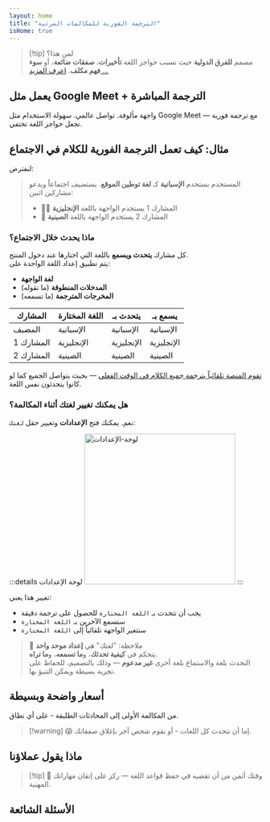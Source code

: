 ```yaml
---
layout: home
title: "الترجمة الفورية للمكالمات المرئية"
isHome: true
---
```


<HeroSection title="تواصل بـ **أي** لغة" :typingSpeed="10" text="ترجمة فورية للكلام في **المكالمات المرئية** — تواصل سريع، واضح، بلا حدود.">
<NavButton buttonLabel="كيف يعمل" buttonClass="brand" to="/#HowItWorks" />
<NavButton buttonLabel="المساعد" buttonClass="alt" to="/chat" />
</HeroSection>

<span id="1"></span>
<FeatureBlock
    :card="{
      title: 'الترجمة ≠ الفهم. إليك ما هو قادم.',
      details: 'مهما كانت لغتك، سيتم سماع صوتك - وفهمه - كما لو كنتم تتحدثون نفس اللغة.',
      items: [
        '✧ بشكل طبيعي، [في الوقت الفعلي](./product/overview/how-it-works)، وبدون ترجمات نصية أو تأخير.',
        '✧ ترجمة مدعومة بالذكاء الاصطناعي تلتقط النبرة والقصد والمصطلحات المتخصصة.',
      ],
      link: './product/overview/what-is-intermind',
      src: {
        light: '/media-kit/animals-cartoon-3-2.png',
        dark: '/1d.png',
      },
      inversion: false,
    }"
  />

<span id="2"></span>
<FeatureBlock
    :card="{
      title: 'العقل داخل اجتماعاتك',
      details: 'يحول InterMind كل مكالمة متعددة اللغات إلى معرفة واضحة وقابلة للبحث.',
      items: [
        '✧ **اسأل أي شيء** — يجد الذكاء الاصطناعي الإجابات **عبر جميع اجتماعاتك**.',
        '✧ يستخرج تلقائياً المهام والمسؤولين والمواعيد النهائية.',
        '✧ يلخص النقاط الرئيسية بأي لغة — فورياً.',
      ],
      link: './product/overview/how-it-works#🧩-deep-memory-deep-understanding',
      src: {
        light: '/2l.png',
        dark: '/2d.png',
      },
      inversion: true,
    }"
  />

<span id="3"></span>
<FeatureBlock
    :card="{
      title: 'مصمم للاجتماعات الاحترافية — وليس مجرد محادثات',
      details: 'InterMind هو [منصة اجتماعات فيديو احترافية](./product/overview/video-meeting-platform)، وليس مجرد إضافة أو ملحق بسيط.',
      items: [
        '✧ دقة 1080p، إلغاء الضوضاء الذكي، جدولة، إدارة، مشاركة الشاشة، تسجيل، ترجمة نصية، دردشة المشاركين وتكامل التقويم — كل شيء مدمج، **جاهز للاستخدام**.',
      ],
      link: './product/overview/video-meeting-platform',
      src: {
        light: '/3l.mp4',
        dark: '/3d.mp4',
      },
      inversion: false,
    }"
  />

<span id="4"></span>
<FeatureBlock
    :card="{
      title: 'الخصوصية حيث تهم',
      details: 'تم تصميم InterMind للمحادثات الحساسة — حيث تكون الخصوصية والتحكم أهم شيء.',
      items: ['✧ [مناطق الخصوصية](./product/overview/privacy-architecture) — الاتحاد الأوروبي، الولايات المتحدة، جنوب شرق آسيا', '✧ **صفر تدريب للبيانات**. لا وصول لأطراف ثالثة.'],
      link: './product/overview/privacy-architecture',
      src: {
        light: '/4l.png',
        dark: '/4d.png',
      },
      inversion: true,
    }"
  />

> [!tip] لمن هذا؟  
> مصمم **للفرق الدولية** حيث تسبب حواجز اللغة **تأخيرات**، **صفقات ضائعة**، أو **سوء فهم مكلف**. [اعرف المزيد ...](./product/overview/markets)

## يعمل مثل Google Meet + الترجمة المباشرة

واجهة مألوفة. تواصل عالمي. سهولة الاستخدام مثل Google Meet — مع ترجمة فورية تجعل حواجز اللغة تختفي.

<span id="HowItWorks"></span>

<FeatureCards
    :features="[
      {
        title: 'سجل مجاناً',
        details: 'اختر لغتك و [أنشئ حساباً](#Pricing).',
        icon: {
          light: '/signUp.png',
          dark: '/signUp.png',
        },
      },
      {
        title: 'ابدأ اجتماعاً',
        details: 'أنشئ اجتماعاً فورياً أو جدول موعداً مسبقاً.',
        icon: {
          light: '/start.png',
          dark: '/start.png',
        },
      },
      {
        title: 'انضم إلى الاجتماع',
        details: 'انقر على الرابط، أدخل اسمك، انضم فوراً.',
        icon: {
          light: '/join.png',
          dark: '/join.png',
        },
      },
      {
        title: 'تحدث بلغتك',
        details: 'الجميع يتحدث ويستمع بلغتهم الخاصة.',
        icon: {
          light: '/meeting.png',
          dark: '/meeting.png',
        },
      },
    ]"
  />

<span id="Example"></span>

## مثال: كيف تعمل الترجمة الفورية للكلام في الاجتماع

لنفترض:

> المستخدم يستخدم **الإسبانية** كـ **لغة توطين الموقع**. يستضيف اجتماعاً ويدعو مشاركين اثنين:
>
> - 🧑‍💼 المشارك 1 يستخدم الواجهة باللغة **الإنجليزية**
> - 👩 المشارك 2 يستخدم الواجهة باللغة **الصينية**

### ماذا يحدث خلال الاجتماع؟

كل مشارك **يتحدث ويسمع** باللغة التي اختارها عند دخول المنتج.  
يتم تطبيق إعداد اللغة الواحدة على:

- **لغة الواجهة**
- **المدخلات المنطوقة** (ما تقوله)
- **المخرجات المترجمة** (ما تسمعه)

| المشارك      | اللغة المختارة    | يتحدث بـ   | يسمع بـ    |
| ------------ | ----------------- | ---------- | ---------- |
| المضيف       | الإسبانية         | الإسبانية  | الإسبانية  |
| المشارك 1    | الإنجليزية        | الإنجليزية | الإنجليزية |
| المشارك 2    | الصينية           | الصينية    | الصينية    |

[تقوم المنصة تلقائياً بترجمة جميع الكلام في الوقت الفعلي](./product/overview/how-it-works) — بحيث يتواصل الجميع كما لو كانوا يتحدثون نفس اللغة.

### هل يمكنك تغيير لغتك أثناء المكالمة؟

نعم. يمكنك فتح **الإعدادات** وتغيير حقل `لغتك`:

:::details لوحة الإعدادات
<img src="/settings.png" alt="لوحة-الإعدادات" width="300px" />
:::

تغيير هذا يعني:

- يجب أن تتحدث بـ `اللغة المختارة` للحصول على ترجمة دقيقة
- ستسمع الآخرين بـ `اللغة المختارة`
- ستتغير الواجهة تلقائياً إلى `اللغة المختارة`

> 📌 ملاحظة: "لغتك" هي **إعداد موحد واحد**  
> يتحكم في **كيفية تحدثك**، و**ما تسمعه**، و**ما تراه**.  
> التحدث بلغة والاستماع بلغة أخرى **غير مدعوم** — وذلك بالتصميم، للحفاظ على تجربة بسيطة ويمكن التنبؤ بها.

## أسعار واضحة وبسيطة

من المكالمة الأولى إلى المحادثات الطليقة - على أي نطاق.

<span id="Pricing"></span>

<PricingPlans
    :plans="[
      {
        title: '**الأساسية** &nbsp مستخدم واحد',
        price: '**مجاناً**',
        details: 'لا تحتاج بطاقة ائتمان',
        items: [
          '**25** اجتماع',
          '**100** مشارك في اجتماعات الفيديو [💬](#3)',
          '**30** جيجابايت تخزين مشترك لكل مستخدم',
          'البحث في جميع اجتماعاتك [💬](#2)',
          'الترجمة الفورية [💬](#1)',
        ],
      },
      {
        title: '**احترافية** &nbsp 1-99 مستخدم',
        price: '**20 دولار** /شهر/مستخدم، فوترة سنوية',
        details: 'أو 25 دولار فوترة شهرية',
        items: [
          'اجتماعات **غير محدودة**',
          '**150** مشارك في اجتماعات الفيديو [💬](#3)',
          '**2** تيرابايت تخزين مشترك لكل مستخدم',
          'البحث في جميع اجتماعاتك [💬](#2)',
          'الترجمة الفورية [💬](#1)',
        ],
      },
      {
        title: '**للأعمال** &nbsp +100 مستخدم',
        price: '**سعر مخصص**',
        details: 'مصممة للخصوصية',
        items: [
          'اجتماعات **غير محدودة**',
          '**500** مشارك في اجتماعات الفيديو [💬](#3)',
          '**5** تيرابايت تخزين مشترك لكل مستخدم',
          'البحث في جميع اجتماعاتك [💬](#2)',
          'الترجمة الفورية [💬](#1)',
          '**مناطق الخصوصية** [💬](#4)',
        ],
      },
    ]">
<AuthButton text="جرب مجاناً" buttonClass="brand" eventName="try_it_attempt" />
<AuthButton text="اشترِ الآن" buttonClass="alt" mode="checkout" eventName="buy_now_attempt" />
<ContactForm buttonText="تحدث مع فريقنا" buttonClass="alt" />
</PricingPlans>

> [!warning] 😱 إما أن تتحدث كل اللغات - أو يقوم شخص آخر بإغلاق صفقاتك.

<span id="Testimonials"></span>

## ماذا يقول عملاؤنا

<AutoScrollTestimonials testimonialsUrl="/testimonials.json"/>

> [!tip] 🥇 وقتك أثمن من أن تقضيه في حفظ قواعد اللغة — ركز على إتقان مهاراتك المهنية.

## الأسئلة الشائعة

<span id="FAQ"></span>

<AccordionGroup
    :items="[
      {
        q: 'ما هي اللغات التي يدعمها InterMind للترجمة الفورية؟',
        a: 'يدعم InterMind **الترجمة الفورية** في 19 لغة التالية:<br><br>- العربية (ar) – Arabic<br>- Čeština (cs) – Czech<br>- Deutsch (de) – German<br>- English (en) – English<br>- Español (es) – Spanish<br>- Français (fr) – French<br>- हिन्दी (hi) – Hindi<br>- Magyar (hu) – Hungarian<br>- Italiano (it) – Italian<br>- 日本語 (ja) – Japanese<br>- 한국어 (ko) – Korean<br>- Nederlands (nl) – Dutch<br>- Polski (pl) – Polish<br>- Português (pt) – Portuguese<br>- Русский (ru) – Russian<br>- Türkçe (tr) – Turkish<br>- 中文 (zh) – Chinese<br><br>نحن نعمل باستمرار على توسيع هذه القائمة — يتم إضافة لغات جديدة مع كل إصدار رئيسي.',
      },
      {
        q: 'ما هو المستخدم المرخص وما هو المشارك؟',
        a: '*المستخدم المرخص* لديه ترخيص اجتماعات مجاني أو مدفوع ويمكنه جدولة الاجتماعات ضمن حدود خطته. *المشاركون* هم المدعوون — **لا يحتاجون إلى حساب أو ترخيص** للانضمام ويمكنهم الاتصال من أي جهاز **مجاناً**.',
      },
      {
        q: 'كم شخصاً يمكنه استخدام ترخيص InterMind واحد؟',
        a: 'يمكن لكل *مستخدم مرخص* استضافة **اجتماعات غير محدودة**. إذا احتاج عدة أعضاء في الفريق إلى استضافة اجتماعات في وقت واحد، فسيحتاج كل منهم إلى ترخيص خاص به.',
      },
      {
        q: 'ما هي المدة القصوى للاجتماع؟',
        a: 'يمكن أن تستمر الاجتماعات حتى **24 ساعة** في جميع الخطط.',
      },
      {
        q: 'هل هناك حد لعدد الاجتماعات التي يمكنني استضافتها؟',
        a: 'تتضمن خطة *الأساسية المجانية* **25 اجتماعاً مجانياً**. توفر خطط *Pro* و *Business* اجتماعات غير محدودة مع مزيد من المشاركين والتحكم.',
      },
      {
        q: 'كيف يضمن InterMind خصوصية وأمن البيانات؟',
        a: 'InterMind **خاص بطبيعته**. تتم معالجة وتخزين جميع البيانات داخل **منطقة الخصوصية** المختارة — _الاتحاد الأوروبي_، _الولايات المتحدة_، أو _آسيا_. نحن نمتثل لـ [**GDPR**](https://gdpr.eu) و [**CCPA**](https://oag.ca.gov/privacy/ccpa) وقانون حماية البيانات الشخصية الإماراتي، و**لا نستخدم محتواك أبداً** للتدريب أو الوصول من طرف ثالث. يتوفر [التحكم المتقدم في منطقة الخصوصية](./product/overview/privacy-architecture) في خطة **Business**.',
      },
      {
        q: 'هل يمكنني تجربة InterMind قبل شراء خطة؟',
        a: 'بالتأكيد. تمنحك الخطة *الأساسية المجانية* وصولاً كاملاً إلى الميزات الأساسية مع **25 اجتماعاً مجانياً** — بما في ذلك **الترجمة الفورية المتزامنة** و**البحث في الاجتماعات**. لا تحتاج إلى بطاقة ائتمان. يمكنك الترقية في أي وقت.',
      },
      {
        q: 'ماذا لو احتجت إلى مساعدة أو دعم؟',
        a: 'الدعم متاح عبر [مركز المساعدة](./resources/help). يحصل مستخدمو *Business* على **دعم ذي أولوية** مع جهة اتصال مخصصة.',
      },
      {
        q: 'كيف يمكنني إدارة اشتراكي (الترقية، التخفيض، أو الإلغاء)؟',
        a: 'يمكنك تغيير خطتك في أي وقت من خلال **إعدادات حسابك**. تسري التغييرات **فوراً**. بالنسبة للإلغاءات، تُلغى *الخطط الشهرية* في نهاية دورة الفوترة. يمكن إلغاء *الخطط السنوية* مقابل **استرداد نسبي**.',
      },
      {
        q: 'هل يمكنني استخدام InterMind للندوات عبر الإنترنت أو الفعاليات الكبيرة؟',
        a: 'نعم. خطط *Pro* و *Business* مثالية **للاجتماعات والندوات الكبيرة** — مع دعم يصل إلى **500 مشارك** في خطة *Business*.',
      },
    ]"/>

<HomeFooter
    :columns="[
      {
        title: 'المنتج',
        links: [
          { text: 'Overview', link: './product/overview/what-is-intermind' },
          { text: 'Getting Started', link: './product/guide/getting-started' },
          { text: 'Testimonials', link: '#testimonials' },
          { text: 'Pricing', link: '#Pricing' },
        ],
      },
      {
        title: 'الدعم',
        links: [
          { text: 'Get Support', link: './resources/help' },
          { text: 'FAQ', link: '#FAQ' },
          { text: 'Service Status', link: 'https://status.mind.com/' },
          { text: 'Privacy Policy', link: './resources/company/Privacy-Policy' },
          { text: 'AI Legal Guide', link: './resources/company/Legal-Regulations-for-AI-Services' },
        ],
      },
      {
        title: 'الموارد',
        links: [
          { text: 'Brand Assets', link: './resources/media-kit' },
          { text: 'AI API / LLM Docs', link: 'https://mind.com/llms-full.txt' },
        ],
      },
      {
        title: 'الشركة',
        links: [
          { text: 'About', link: './resources/company/about' },
          { text: 'Team', link: './resources/company/team' },
          { text: 'Contacts', link: './resources/company/contacts' },
        ],
      },
    ]"/>